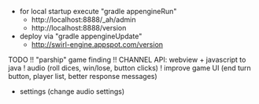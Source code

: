 
* for local startup execute "gradle appengineRun"
  - http://localhost:8888/_ah/admin
  - http://localhost:8888/version
* deploy via "gradle appengineUpdate"
  - http://swirl-engine.appspot.com/version



TODO
!! "parship" game finding
!! CHANNEL API: webview + javascript to java
! audio (roll dices, win/lose, button clicks)
! improve game UI (end turn button, player list, better response messages)
- settings (change audio settings)

